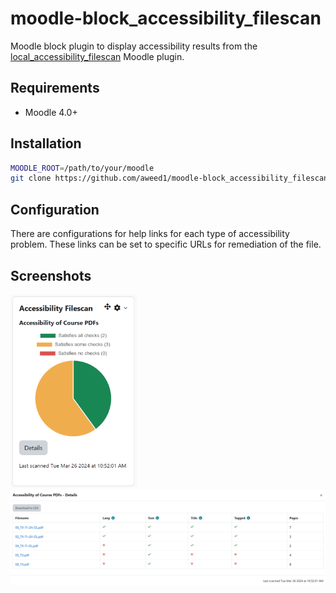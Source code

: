 # moodle-block_accessibility_filescan

Moodle block plugin to display accessibility results from the [local_accessibility_filescan](https://github.com/Swarthmore/moodle-local_accessibility_filescan) Moodle plugin.

## Requirements

* Moodle 4.0+

## Installation

```bash
MOODLE_ROOT=/path/to/your/moodle
git clone https://github.com/aweed1/moodle-block_accessibility_filescan $MOODLE_ROOT/blocks/accessibility_filescan
```

## Configuration

There are configurations for help links for each type of accessibility problem.  These links can be set to specific URLs for remediation of the file.

## Screenshots

<img src="filescan_chart.png" alt="Screenshot of the Accessibility Filescan plugin for Moodle, showing a pie chart with results for course PDF accessibility checks: 2 PDFs pass all checks (green), 3 PDFs pass some checks (orange), and none fail all checks (no red segment). A 'Details' button is below the chart, and the last scan date is listed as Tuesday, March 26, 2024." width="40%" />

<img src="filescan_details.png" alt="Screenshot showing a table from the Moodle Accessibility Filescan plugin with columns for filename, language, text, title, tagging, and page count. Entries show varying checkmark and 'x' marks for each criterion, and a 'Download to CSV' option is available. The last scan time is noted at the bottom" />

